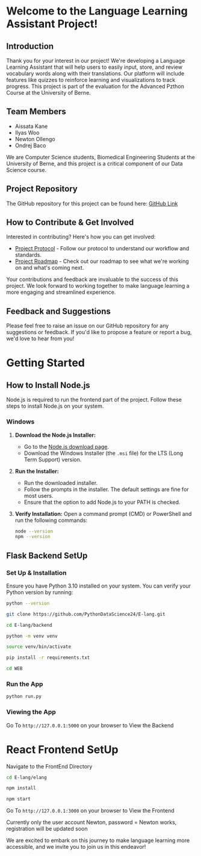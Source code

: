 # Welcome to the Language Learning Assistant Project!

## Introduction
Thank you for your interest in our project! We're developing a Language Learning Assistant that will help users to easily input, store, and review vocabulary words along with their translations. Our platform will include features like quizzes to reinforce learning and visualizations to track progress. This project is part of the evaluation for the Advanced Pzthon Course at the University of Berne.

## Team Members
- Aissata Kane  
- Ilyas Woo
- Newton Ollengo
- Ondrej Baco

We are Computer Science students, Biomedical Engineering Students at the University of Berne, and this project is a critical component of our Data Science course.

## Project Repository
The GitHub repository for this project can be found here: [GitHub Link ](https://github.com/Newton001/Language-Learning-Assistant.git)

## How to Contribute & Get Involved
Interested in contributing? Here's how you can get involved:
- [Project Protocol](https://github.com/Newton001/Language-Learning-Assistant.git) - Follow our protocol to understand our workflow and standards.
- [Project Roadmap](https://github.com/PythonDataScience24/Language-Learning-Assistant/blob/main/Roadmap.md) - Check out our roadmap to see what we're working on and what's coming next.

Your contributions and feedback are invaluable to the success of this project. We look forward to working together to make language learning a more engaging and streamlined experience.

## Feedback and Suggestions
Please feel free to raise an issue on our GitHub repository for any suggestions or feedback. If you'd like to propose a feature or report a bug, we'd love to hear from you!

# Getting Started

## How to Install Node.js

Node.js is required to run the frontend part of the project. Follow these steps to install Node.js on your system.

### Windows

1. **Download the Node.js Installer:**
   - Go to the [Node.js download page](https://nodejs.org/).
   - Download the Windows Installer (the `.msi` file) for the LTS (Long Term Support) version.

2. **Run the Installer:**
   - Run the downloaded installer.
   - Follow the prompts in the installer. The default settings are fine for most users.
   - Ensure that the option to add Node.js to your PATH is checked.

3. **Verify Installation:**
   Open a command prompt (CMD) or PowerShell and run the following commands:
   ```bash
   node --version
   npm --version

## Flask Backend SetUp

### Set Up & Installation

Ensure you have Python 3.10 installed on your system. You can verify your Python version by running:

```bash
python --version

git clone https://github.com/PythonDataScience24/E-lang.git

cd E-lang/backend

python -m venv venv

source venv/bin/activate

pip install -r requirements.txt

cd WEB
```
### Run the App
```bash
python run.py

```
### Viewing the App
Go To ```http://127.0.0.1:5000``` on your browser to View the Backend


# React Frontend SetUp

Navigate to the FrontEnd Directory

``` bash
cd E-lang/elang

npm install

npm start

```
Go To ```http://127.0.0.1:3000``` on your browser to View the Frontend

Currently only the user account Newton, password = Newton works, registration will be updated soon

We are excited to embark on this journey to make language learning more accessible, and we invite you to join us in this endeavor!
